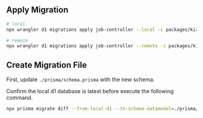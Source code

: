 ## Apply Migration

```bash
# local
npx wrangler d1 migrations apply job-controller --local -c packages/kiribi/wrangler.toml
```

```bash
# remote
npx wrangler d1 migrations apply job-controller --remote -c packages/kiribi/wrangler.toml
```

## Create Migration File

First, update `./prisma/schema.prisma` with the new schema.

Confirm the local d1 database is latest before execute the following command.

```bash
npx prisma migrate diff --from-local-d1 --to-schema-datamodel=./prisma/schema.prisma --script -o ./migrations/__INPUT_NEW_MIGRATION_FILE_NAME__.sql
```
